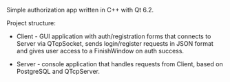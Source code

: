 Simple authorization app written in C++ with Qt 6.2.

Project structure:

- Client - GUI application with auth/registration forms that connects to Server via QTcpSocket, sends login/register requests in JSON format and gives user access to a FinishWindow on auth success.

- Server - console application that handles requests from Client, based on PostgreSQL and QTcpServer.
